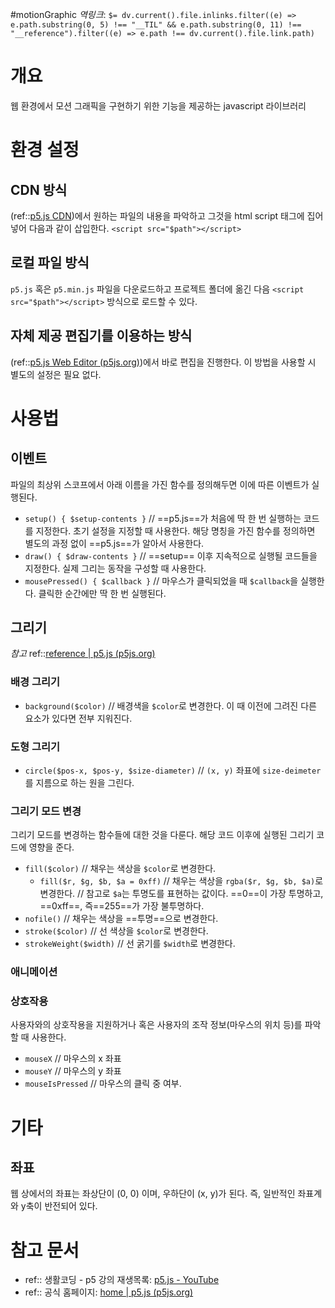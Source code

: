 #motionGraphic
*역링크*: `$= dv.current().file.inlinks.filter((e) => e.path.substring(0, 5) !== "__TIL" && e.path.substring(0, 11) !== "__reference").filter((e) => e.path !== dv.current().file.link.path)`

# 개요 
웹 환경에서 모션 그래픽을 구현하기 위한 기능을 제공하는 javascript 라이브러리

# 환경 설정
## CDN 방식
(ref::[p5.js CDN](https://cdn.jsdelivr.net/npm/p5/lib/))에서 원하는 파일의 내용을 파악하고 그것을 html script 태그에 집어넣어 다음과 같이 삽입한다. `<script src="$path"></script>`

## 로컬 파일 방식
`p5.js` 혹은 `p5.min.js` 파일을 다운로드하고 프로젝트 폴더에 옮긴 다음 `<script src="$path"></script>` 방식으로 로드할 수 있다.

## 자체 제공 편집기를 이용하는 방식
(ref::[p5.js Web Editor (p5js.org)](https://editor.p5js.org/))에서 바로 편집을 진행한다. 이 방법을 사용할 시 별도의 설정은 필요 없다.

# 사용법
## 이벤트
파일의 최상위 스코프에서 아래 이름을 가진 함수를 정의해두면 이에 따른 이벤트가 실행된다.

- `setup() { $setup-contents }` // ==p5.js==가 처음에 딱 한 번 실행하는 코드를 지정한다. 초기 설정을 지정할 때 사용한다. 해당 명칭을 가진 함수를 정의하면 별도의 과정 없이 ==p5.js==가 알아서 사용한다.
- `draw() { $draw-contents }` // ==setup== 이후 지속적으로 실행될 코드들을 지정한다. 실제 그리는 동작을 구성할 때 사용한다.
- `mousePressed() { $callback }` // 마우스가 클릭되었을 때 `$callback`을 실행한다. 클릭한 순간에만 딱 한 번 실행된다.

## 그리기 
*참고*
ref::[reference | p5.js (p5js.org)](https://p5js.org/reference/)

### 배경 그리기
- `background($color)` // 배경색을 `$color`로 변경한다. 이 때 이전에 그려진 다른 요소가 있다면 전부 지워진다.

### 도형 그리기
- `circle($pos-x, $pos-y, $size-diameter)` // `(x, y)` 좌표에 `size-deimeter`를 지름으로 하는 원을 그린다.

### 그리기 모드 변경
그리기 모드를 변경하는 함수들에 대한 것을 다룬다. 해당 코드 이후에 실행된 그리기 코드에 영향을 준다.

- `fill($color)` // 채우는 색상을 `$color`로 변경한다. 
	- `fill($r, $g, $b, $a = 0xff)` // 채우는 색상을 `rgba($r, $g, $b, $a)`로 변경한다. // 참고로 `$a`는 투명도를 표현하는 값이다. ==0==이 가장 투명하고, ==0xff==, 즉==255==가 가장 불투명하다.
- `nofile()` // 채우는 색상을 ==투명==으로 변경한다.
- `stroke($color)` // 선 색상을 `$color`로 변경한다.
- `strokeWeight($width)` // 선 굵기를 `$width`로 변경한다.

### 애니메이션

### 상호작용
사용자와의 상호작용을 지원하거나 혹은 사용자의 조작 정보(마우스의 위치 등)를 파악할 때 사용한다.

- `mouseX` // 마우스의 x 좌표
- `mouseY` // 마우스의 y 좌표
- `mouseIsPressed` // 마우스의 클릭 중 여부.

# 기타
## 좌표
웹 상에서의 좌표는 좌상단이 (0, 0) 이며, 우하단이 (x, y)가 된다. 즉, 일반적인 좌표계와 y축이 반전되어 있다.

# 참고 문서
- ref:: 생활코딩 - p5 강의 재생목록: [p5.js - YouTube](https://www.youtube.com/playlist?list=PLuHgQVnccGMCEvYJCyey1AlwT1yyBZK6c)
- ref:: 공식 홈페이지: [home | p5.js (p5js.org)](https://p5js.org/)